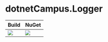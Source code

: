 # dotnetCampus.Logger

| Build | NuGet |
|--|--|
|![](https://github.com/dotnet-campus/dotnetCampus.Logger/workflows/.NET%20Core/badge.svg)|[![](https://img.shields.io/nuget/v/dotnetCampus.Logger.svg)](https://www.nuget.org/packages/dotnetCampus.Logger)|
